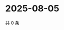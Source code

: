 # 2025-08-05

共 0 条

<!-- BEGIN ZHIHUVIDEO -->
<!-- 最后更新时间 Tue Aug 05 2025 16:17:59 GMT+0800 (China Standard Time) -->

<!-- END ZHIHUVIDEO -->

